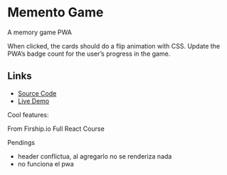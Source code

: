 # Memento Game
A memory game PWA

When clicked, the cards should do a flip animation with CSS. Update the PWA’s badge count for the user’s progress in the game.

## Links
  - [Source Code](https://github.com/fireship-io/react-course/tree/main/memento)
  - [Live Demo](https://react-course-46df0.web.app/)

Cool features:

From Firship.io Full React Course

Pendings
- header conflictua, al agregarlo no se renderiza nada
- no funciona el pwa
